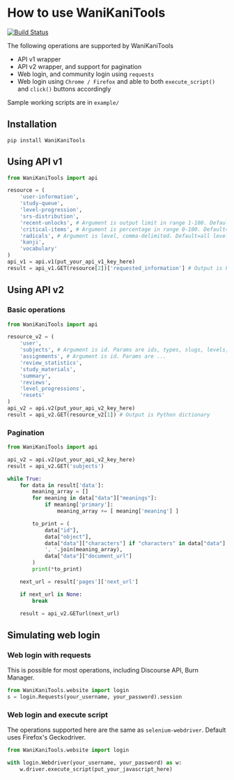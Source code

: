 # How to use WaniKaniTools

[![Build Status](https://travis-ci.org/patarapolw/WaniKaniTools.svg?branch=master)](https://travis-ci.org/patarapolw/WaniKaniTools)

The following operations are supported by WaniKaniTools

* API v1 wrapper
* API v2 wrapper, and support for pagination
* Web login, and community login using `requests`
* Web login using `Chrome / Firefox` and able to both `execute_script()` and `click()` buttons accordingly

Sample working scripts are in `example/`

## Installation

`pip install WaniKaniTools`

## Using API v1

```python
from WaniKaniTools import api

resource = (
    'user-information',
    'study-queue',
    'level-progression',
    'srs-distribution',
    'recent-unlocks', # Argument is output limit in range 1-100. Default=10
    'critical-items', # Argument is percentage in range 0-100. Default=75
    'radicals', # Argument is level, comma-delimited. Default=all levels
    'kanji',
    'vocabulary'
)
api_v1 = api.v1(put_your_api_v1_key_here)
result = api_v1.GET(resource[2])['requested_information'] # Output is Python dictionary
```

## Using API v2

### Basic operations

```python
from WaniKaniTools import api

resource_v2 = (
    'user',
    'subjects', # Argument is id. Params are ids, types, slugs, levels, updated_after
    'assignments', # Argument is id. Params are ...
    'review_statistics',
    'study_materials',
    'summary',
    'reviews',
    'level_progressions',
    'resets'
)
api_v2 = api.v2(put_your_api_v2_key_here)
result = api_v2.GET(resource_v2[1]) # Output is Python dictionary
```

### Pagination

```python
from WaniKaniTools import api

api_v2 = api.v2(put_your_api_v2_key_here)
result = api_v2.GET('subjects')

while True:
    for data in result['data']:
        meaning_array = []
        for meaning in data["data"]["meanings"]:
            if meaning['primary']:
                meaning_array += [ meaning['meaning'] ]

        to_print = (
            data["id"],
            data["object"],
            data["data"]["characters"] if "characters" in data["data"] else data["data"]["character"],
            ', '.join(meaning_array),
            data["data"]["document_url"]
        )
        print(*to_print)

    next_url = result['pages']['next_url']

    if next_url is None:
        break

    result = api_v2.GETurl(next_url)
```

## Simulating web login

### Web login with requests

This is possible for most operations, including Discourse API, Burn Manager.

```python
from WaniKaniTools.website import login
s = login.Requests(your_username, your_password).session
```

### Web login and execute script

The operations supported here are the same as `selenium-webdriver`. Default uses Firefox's Geckodriver.

```python
from WaniKaniTools.website import login

with login.Webdriver(your_username, your_password) as w:
    w.driver.execute_script(put_your_javascript_here)
```
